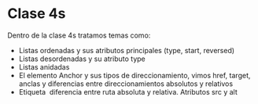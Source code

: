 # Clase 4s
Dentro de la clase 4s tratamos temas como:

- Listas ordenadas y sus atributos principales (type, start, reversed)
- Listas desordenadas y su atributo type
- Listas anidadas
- El elemento <a> Anchor y sus tipos de direccionamiento, vimos href, target, anclas y diferencias entre direccionamientos absolutos y relativos
- Etiqueta <img> diferencia entre ruta absoluta y relativa. Atributos src y alt
  

